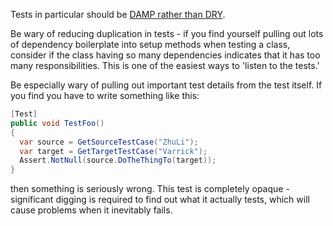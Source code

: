 Tests in particular should be [DAMP rather than DRY](http://stackoverflow.com/a/11837973/895407).

Be wary of reducing duplication in tests - if you find yourself pulling out lots of dependency boilerplate
into setup methods when testing a class, consider if the class having so many dependencies indicates that it has too many
responsibilities. This is one of the easiest ways to 'listen to the tests.'

Be especially wary of pulling out important test details from the test itself. If you find you have to write something 
like this:

```csharp
[Test] 
public void TestFoo() 
{
  var source = GetSourceTestCase("ZhuLi");
  var target = GetTargetTestCase("Varrick");
  Assert.NotNull(source.DoTheThingTo(target));
}
```

then something is seriously wrong. This test is completely opaque - significant digging is required to find out 
what it actually tests, which will cause problems when it inevitably fails.
